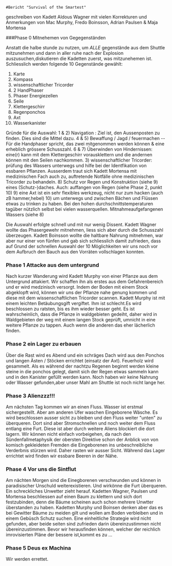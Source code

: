     #Bericht "Survival of the Smartest"

geschreiben von Kadett Aldous Wagner mit vielen Korrekturen und Anmerkungen von Mac Murphy, Fredo Boinsson, Adrian Paulsen & Maja Mortensa

###Phase 0 Mitnehemen von Gegegenständen

Anstatt die halbe stunde zu nutzen, um *ALLE* gegenstände aus dem Shuttle mitzunehmen und dann in aller ruhe nach der Explosion auszusuchen,diskutieren die Kadetten zuerst, was mitzunehemen ist. Schliesslich werden folgende 10 Gegenstände gewählt:

1. Karte
2. Kompass
3. wissenschaftlicher Tricorder
4. 2 HandPhaser
5. Phaser Energiezellen
6. Seile
7. Klettergeschirr
8. Regenponchos
9. Axt
10. Wasserkanister

Gründe für die Auswahl:
1 & 2) Navigation : Ziel ist, den Aussenposten zu finden. Dies sind die Mittel dazu.
4 & 5) Bewaffung / Jagd / feuermachen -- Für die Handphaser spricht, das zwei mitgenommen werden können & eine erheblich grössere Schusszahl.
6 & 7) Überwinden von Hindernissen: eine(r) kann mit dem Klettergeschirr vorausklettern und die andernen können mit den Seilen nachkommen.
3) wissenschaftlicher Tricorder: prüfung des Wassers unterwegs und hilfe bei der Identfikation von essbaren Pflanzen. Ausserdem traut sich Kadett Mortensa mit medizinischen Fach auch zu, auftretende Notfälle ohne medizinischen Tricorder zu behandeln.
8) Schutz vor Regen und Konstruktion (siehe 9) eines (Schutz-)daches. Auch: auffangen von Regen (siehe Phase 2, punkt 10)
9) eine Axt ist ein sehr flexibles werkzeug, nicht nur zum hacken (auch zB hammer,hebel)
10) um unterwegs und zwischen Bächen und Flüssen etwas zu trinken zu haben. Bei den hohen durchschnittstemperaturen tagüber nützlich selbst bei vielen wasserquellen. Mitnahmeaufgefangenen Wassers (siehe 8)

Die Auswahl erfolgte schnell und mit nur wenig Dissent. Kadett Wagner wollte das Phasergewehr mitnehmen, liess sich aber durch die Schusszahl überzeugen. Kadett Boinsson wollte die haltbare Nahrung mitnehmen, war aber nur einer von fünfen und gab sich schliesslich damit zufrieden, dass auf Grund der schnellen Auswahl der 10 Möglichkeiten wir uns noch vor dem Aufbruch den Bauch aus den Vorräten vollschlagen konnten.

### Phase 1 Attacke aus dem untergrund
Nach kurzer Wanderung wird Kadett Murphy von einer Pflanze aus dem Untergrund attakiert. Wir schaffen ihn als erstes aus dem Gefahrenbereich und er wird medzinisch versorgt. Indem der Boden mit einem Stock abgeklopft wird, können wir uns der Pflanze nahe genung kommen und diese mit dem wissenschaftlichen Tricorder scannen.
Kadett Murphy ist mit einem leichten Betäubungsgift vergiftet. Ihm ist schlecht.Es wird beschlossen zu ratsten, bis es ihm wieder besser geht.
Es ist wahrscheinlich, dass die Pflanze in waldgebieten gedeiht, daher wird in Waldgebieten der weg mit einem langen Stock geprüft, umnicht in eine weitere Pflanze zu tappen. Auch wenn die anderen das eher lächerlich finden.

### Phase 2 ein Lager zu erbauen
Über die Rast wird es Abend und ein schräges Dach wird aus den Ponchos und langen Ästen / Stöcken errichtet (einsatz der Axt). Feuerholz wird gesammelt.
Als es während der nachtzu Regenen beginnt werden kleine steine in die ponchos gelegt, damit sich der Regen etwas sammeln kann und in den Kanister gefüllt werden kann.
Noch haben wir keine Nahrung oder Wasser gefunden,aber unser Mahl am Shuttle ist noch nicht lange her. 

### Phase 3 Alienzzz!!!
Am nächsten Tag kommen wir an einen Fluss. Wasser ist erstmal sichergestellt. Aber am anderen Ufer waschen Eingeborene Wäsche. Es wird beschlossen ausser sicht zu bleiben und den Fluss weiter "unten" zu überqueren. Dort sind aber Stromschnellen und noch weiter dem Fluss entlang eine Furt. Diese ist aber durch weitere Aliens blockiert die dort lagern. Wir können nicht einfach vorbeigehen, da nach den Sündenfallmetaphysik der obersten Direktive schon der Anblick von von komisch gekleideten Fremden die Eingeborenen ins unbeschreibliche Verderbnis stürzen wird. Daher rasten wir ausser Sicht. Während das Lager errichtet wird finden wir essbare Beeren in der Nähe.

### Phase 4 Vor uns die Sintflut
Am nächten Morgen sind die Einegborenen verschwunden und können in paradisischer Unschuld weiterexistieren. Und wirkönne die Furt überqueren.
Ein schreckliches Unwetter zieht herauf. Kadetten Wagner, Paulsen und Mortensa beschliessen auf einen Baum zu klettern und sich dort festzubinden, denn die Bäume scheinen auch schon mehrere Unwtter überstanden zu haben. Kadetten Murphy und Boinsen denken aber das es bei Gewitter Bäume zu meiden gilt und wollen am Boden verbleiben und in einem Gebüsch Schutz suchen. Eine einheitliche Strategie wird nicht gefunden, aber beide seiten sind zufrieden darin übereinzustimmen nicht übereinzustimmen. Bevor wir herausfinden können, welcher der reichlich imrovisierten Pläne der bessere ist,kommt es zu ...

### Phase 5 Deus ex Machina
Wir werden errettet.   